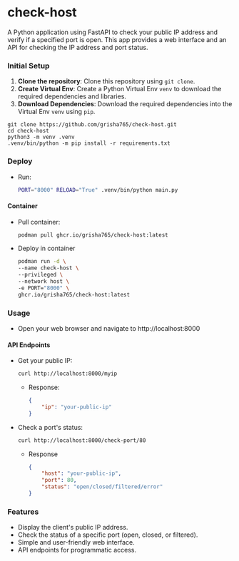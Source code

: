 # check-host

A Python application using FastAPI to check your public IP address and verify if a specified port is open. This app provides a web interface and an API for checking the IP address and port status.

### Initial Setup

1. **Clone the repository**: Clone this repository using `git clone`.
2. **Create Virtual Env**: Create a Python Virtual Env `venv` to download the required dependencies and libraries.
3. **Download Dependencies**: Download the required dependencies into the Virtual Env `venv` using `pip`.

```shell
git clone https://github.com/grisha765/check-host.git
cd check-host
python3 -m venv .venv
.venv/bin/python -m pip install -r requirements.txt 
```

### Deploy

- Run:
    ```bash
    PORT="8000" RELOAD="True" .venv/bin/python main.py
    ```

#### Container

- Pull container:
    ```bash
    podman pull ghcr.io/grisha765/check-host:latest
    ```

- Deploy in container
    ```bash
    podman run -d \
    --name check-host \
    --privileged \
    --network host \
    -e PORT="8000" \
    ghcr.io/grisha765/check-host:latest
    ```

### Usage

- Open your web browser and navigate to http://localhost:8000

#### API Endpoints

- Get your public IP:
    ```bash
    curl http://localhost:8000/myip
    ```
    - Response:
        ```json
        {
            "ip": "your-public-ip"
        }
        ```

- Check a port's status:
    ```bash
    curl http://localhost:8000/check-port/80
    ```
    - Response
        ```json
        {
            "host": "your-public-ip",
            "port": 80,
            "status": "open/closed/filtered/error"
        }
        ```

### Features

- Display the client's public IP address.
- Check the status of a specific port (open, closed, or filtered).
- Simple and user-friendly web interface.
- API endpoints for programmatic access.

